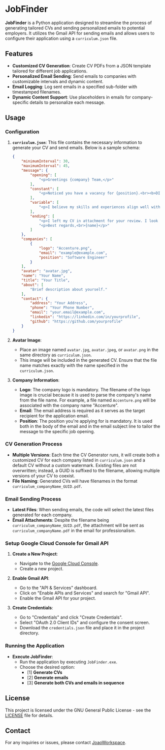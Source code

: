 # JobFinder

**JobFinder** is a Python application designed to streamline the process of generating tailored CVs and sending personalized emails to potential employers. It utilizes the Gmail API for sending emails and allows users to configure their application using a `curriculum.json` file.

## Features

- **Customized CV Generation**: Create CV PDFs from a JSON template tailored for different job applications.
- **Personalized Email Sending**: Send emails to companies with customizable intervals and dynamic content.
- **Email Logging**: Log sent emails in a specified sub-folder with timestamped filenames.
- **Dynamic Content Support**: Use placeholders in emails for company-specific details to personalize each message.

## Usage

### Configuration

1. **`curriculum.json`**: This file contains the necessary information to generate your CV and send emails. Below is a sample schema:

    ```json
    {
        "minimumInterval": 30,
        "maximumInterval": 45,
        "message": {
            "opening": [
                "<p>Greetings {company} Team,</p>"
            ],
            "constant": [
                "<p>Noticed you have a vacancy for {position}.<br><b>DISCLAIMER:</b> I am available to work after 17pm[UTC] and before 9am[UTC] exclusively at the moment.</p>"
            ],
            "variable": [
                "<p>I believe my skills and experiences align well with {company}’s needs, and I am eager to contribute to your team.</p>"
            ],
            "ending": [
                "<p>I left my CV in attachment for your review. I look forward to the opportunity to discuss my qualifications further.</p>",
                "<p>Best regards,<br>{name}</p>"
            ]
        },
        "companies": [
            {
                "logo": "Accenture.png",
                "email": "example@example.com",
                "position": "Software Engineer"
            }
        ],
        "avatar": "avatar.jpg",
        "name": "Your Name",
        "title": "Your Title",
        "about": [
            "Brief description about yourself."
        ],
        "contact": {
            "address": "Your Address",
            "phone": "Your Phone Number",
            "email": "your.email@example.com",
            "linkedin": "https://linkedin.com/in/yourprofile",
            "github": "https://github.com/yourprofile"
        }
    }
    ```

2. **Avatar Image**:
    - Place an image named `avatar.jpg`, `avatar.jpeg`, or `avatar.png` in the same directory as `curriculum.json`.
    - This image will be included in the generated CV. Ensure that the file name matches exactly with the name specified in the `curriculum.json`.

3. **Company Information**:
    - **Logo**: The company logo is mandatory. The filename of the logo image is crucial because it is used to parse the company's name from the file name. For example, a file named `Accenture.png` will be associated with the company name "Accenture".
    - **Email**: The email address is required as it serves as the target recipient for the application email. 
    - **Position**: The position you're applying for is mandatory. It is used both in the body of the email and in the email subject line to tailor the message to the specific job opening.

### CV Generation Process

- **Multiple Versions**: Each time the CV Generator runs, it will create both a customized CV for each company listed in `curriculum.json` and a default CV without a custom watermark. Existing files are not overwritten; instead, a GUID is suffixed to the filename, allowing multiple versions of your CV to coexist.
- **File Naming**: Generated CVs will have filenames in the format `curriculum_companyName_GUID.pdf`.

### Email Sending Process

- **Latest Files**: When sending emails, the code will select the latest files generated for each company.
- **Email Attachments**: Despite the filename being `curriculum_companyName_GUID.pdf`, the attachment will be sent as `curriculum_companyName.pdf` in the email for professionalism.

### Setup Google Cloud Console for Gmail API

1. **Create a New Project**:
    - Navigate to the [Google Cloud Console](https://console.cloud.google.com/).
    - Create a new project.

2. **Enable Gmail API**:
    - Go to the "API & Services" dashboard.
    - Click on "Enable APIs and Services" and search for "Gmail API".
    - Enable the Gmail API for your project.

3. **Create Credentials**:
    - Go to "Credentials" and click "Create Credentials".
    - Select "OAuth 2.0 Client IDs" and configure the consent screen.
    - Download the `credentials.json` file and place it in the project directory.

### Running the Application

- **Execute JobFinder**:
    - Run the application by executing `JobFinder.exe`.
    - Choose the desired option:
        - [1] **Generate CVs**
        - [2] **Generate emails**
        - [3] **Generate both CVs and emails in sequence**

## License

This project is licensed under the GNU General Public License - see the [LICENSE](LICENSE) file for details.

## Contact

For any inquiries or issues, please contact [JoaoWorkspace](mailto:joao.workspace@gmail.com).
